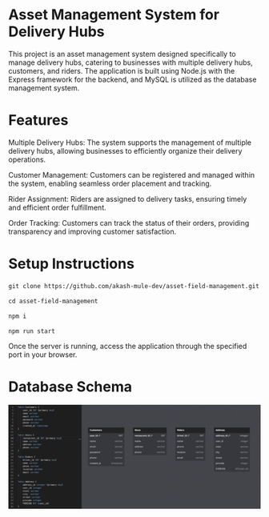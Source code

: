 # Asset Management System for Delivery Hubs

This project is an asset management system designed specifically to manage delivery hubs, catering to businesses with multiple delivery hubs, customers, and riders. The application is built using Node.js with the Express framework for the backend, and MySQL is utilized as the database management system.

# Features

Multiple Delivery Hubs: The system supports the management of multiple delivery hubs, allowing businesses to efficiently organize their delivery operations.

Customer Management: Customers can be registered and managed within the system, enabling seamless order placement and tracking.

Rider Assignment: Riders are assigned to delivery tasks, ensuring timely and efficient order fulfillment.

Order Tracking: Customers can track the status of their orders, providing transparency and improving customer satisfaction.

# Setup Instructions

```
git clone https://github.com/akash-mule-dev/asset-field-management.git
```

```
cd asset-field-management
```

```
npm i
```

```
npm run start
```

Once the server is running, access the application through the specified port in your browser.

# Database Schema

![alt text](assets/images/models.png)
